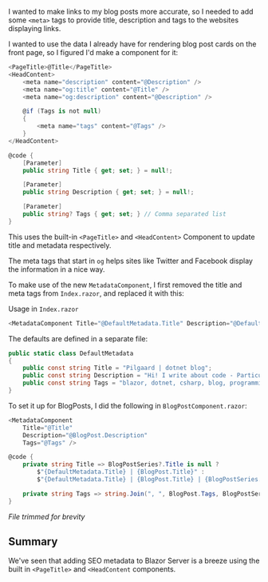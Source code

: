 ﻿
I wanted to make links to my blog posts more accurate, so I needed to add some `<meta>` tags 
to provide title, description and tags to the websites displaying links. 

I wanted to use the data I already have for rendering blog post cards on the front page, so I figured I'd make a component for it:
```csharp
<PageTitle>@Title</PageTitle>
<HeadContent>
    <meta name="description" content="@Description" />
    <meta name="og:title" content="@Title" />
    <meta name="og:description" content="@Description" />

    @if (Tags is not null)
    {
        <meta name="tags" content="@Tags" />
    }
</HeadContent>

@code {
    [Parameter]
    public string Title { get; set; } = null!;

    [Parameter]
    public string Description { get; set; } = null!;

    [Parameter]
    public string? Tags { get; set; } // Comma separated list
}
```

This uses the built-in `<PageTitle>` and `<HeadContent>` Component to update title and metadata respectively.

The meta tags that start in `og` helps sites like Twitter and Facebook display the information in a nice way.

To make use of the new `MetadataComponent`, I first removed the title and meta tags from `Index.razor`,
and replaced it with this:


Usage in `Index.razor`
```csharp
<MetadataComponent Title="@DefaultMetadata.Title" Description="@DefaultMetadata.Description" Tags="@DefaultMetadata.Tags" />
```
The defaults are defined in a separate file:
```csharp
public static class DefaultMetadata
{
    public const string Title = "Pilgaard | dotnet blog";
    public const string Description = "Hi! I write about code - Particularly C#, but also PowerShell and the occasional JavaScript.";
    public const string Tags = "blazor, dotnet, csharp, blog, programming";
}
```

To set it up for BlogPosts, I did the following in `BlogPostComponent.razor`:

```csharp
<MetadataComponent 
    Title="@Title" 
    Description="@BlogPost.Description" 
    Tags="@Tags" />

@code {
    private string Title => BlogPostSeries?.Title is null ?
        $"{DefaultMetadata.Title} | {BlogPost.Title}" :
        $"{DefaultMetadata.Title} | {BlogPost.Title} | {BlogPostSeries.Title} - Part {BlogPost.NumberInSeries}";

    private string Tags => string.Join(", ", BlogPost.Tags, BlogPostSeries?.Tags);
}
```
*File trimmed for brevity*

## Summary

We've seen that adding SEO metadata to Blazor Server is a breeze using the built in `<PageTitle>` and `<HeadContent` components.